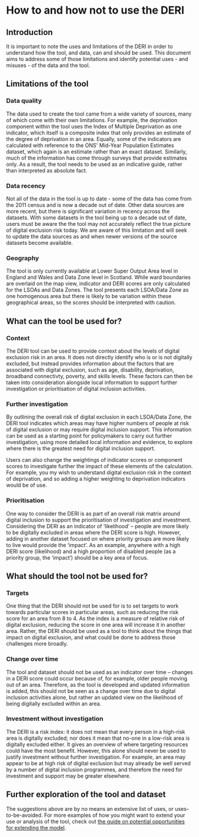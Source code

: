 # How to and how not to use the DERI
## Introduction
It is important to note the uses and limitations of the DERI in order to understand how the tool, and data, can and should be used. This document aims to address some of those limitations and identify potential uses - and misuses - of the data and the tool.

## Limitations of the tool
### Data quality
The data used to create the tool came from a wide variety of sources, many of which come with their own limitations. For example, the deprivation component within the tool uses the Index of Multiple Deprivation as one indicator, which itself is a composite index that only provides an estimate of the degree of deprivation in an area. Equally, some of the indicators are calculated with reference to the ONS' Mid-Year Population Estimates dataset, which again is an estimate rather than an exact dataset. Similarly, much of the information has come through surveys that provide estimates only. As a result, the tool needs to be used as an indicative guide, rather than interpreted as absolute fact.

### Data recency
Not all of the data in the tool is up to date - some of the data has come from the 2011 census and is now a decade out of date. Other data sources are more recent, but there is significant variation in recency across the datasets. With some datasets in the tool being up to a decade out of date, users must be aware the the tool may not accurately reflect the true picture of digital exclusion risk today. We are aware of this limitation and will seek to update the data sources as and when newer versions of the source datasets become available.

### Geography
The tool is only currently available at Lower Super Output Area level in England and Wales and Data Zone level in Scotland. While ward boundaries are overlaid on the map view, indicator and DERI scores are only calculated for the LSOAs and Data Zones. The tool presents each LSOA/Data Zone as one homogenous area but there is likely to be variation within these geographical areas, so the scores should be interpreted with caution.

## What can the tool be used for?
### Context
The DERI tool can be used to provide context about the levels of digital exclusion risk in an area. It does not directly identify who is or is not digitally excluded, but instead provides information about the factors that are associated with digital exclusion, such as age, disability, deprivation, broadband connectivty, poverty, and skills levels. These factors can then be taken into consideration alongside local information to support further investigation or prioritisation of digital inclusion activities.

### Further investigation
By outlining the overall risk of digital exclusion in each LSOA/Data Zone, the DERI tool indicates which areas may have higher numbers of people at risk of digital exclusion or may require digital inclusion support. This information can be used as a starting point for policymakers to carry out further investigation, using more detailed local information and evidence, to explore where there is the greatest need for digital inclusion support.

Users can also change the weightings of indicator scores or component scores to investigate further the impact of these elements of the calculation. For example, you my wish to understand digital exclusion risk in the context of deprivation, and so adding a higher weighting to deprivation indicators would be of use.

### Prioritisation
One way to consider the DERI is as part of an overall risk matrix around digital inclusion to support the prioritisation of investigation and investment. Considering the DERI as an indicator of ‘likelihood’ – people are more likely to be digitally excluded in areas where the DERI score is high. However, adding in another dataset focused on where priority groups are more likely to live would provide the ‘impact’. As an example, anywhere with a high DERI score (likelihood) and a high proportion of disabled people (as a priority group, the ‘impact’) should be a key area of focus.

## What should the tool not be used for?
### Targets
One thing that the DERI should not be used for is to set targets to work towards particular scores in particular areas, such as reducing the risk score for an area from 8 to 4. As the index is a measure of relative risk of digital exclusion, reducing the score in one area will increase it in another area. Rather, the DERI should be used as a tool to think about the things that impact on digital exclusion, and what could be done to address those challenges more broadly.

### Change over time
The tool and dataset should not be used as an indicator over time – changes in a DERI score could occur because of, for example, older people moving out of an area. Therefore, as the tool is developed and updated information is added, this should not be seen as a change over time due to digital inclusion activities alone, but rather an updated view on the likelihood of being digitally excluded within an area.

### Investment without investigation
The DERI is a risk index: it does not mean that every person in a high-risk area is digitally excluded; nor does it mean that no-one in a low-risk area is digitally excluded either. It gives an overview of where targeting resources could have the most benefit. However, this alone should never be used to justify investment without further investigation. For example, an area may appear to be at high risk of digital exclusion but may already be well served by a number of digital inclusion programmes, and therefore the need for investment and support may be greater elsewhere. 

## Further exploration of the tool and dataset
The suggestions above are by no means an extensive list of uses, or uses-to-be-avoided. For more examples of how you might want to extend your use or analysis of the tool, check out [the guide on potential opportunities for extending the model](Opportunities%20for%20Extension.md).
